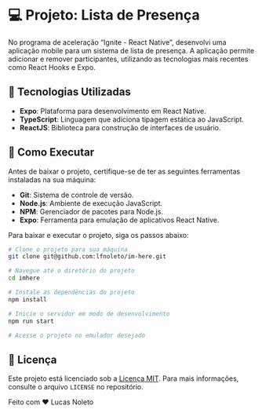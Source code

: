 # 💻 Projeto: Lista de Presença

No programa de aceleração “Ignite - React Native”, desenvolvi uma aplicação mobile para um sistema de lista de presença. A aplicação permite adicionar e remover participantes, utilizando as tecnologias mais recentes como React Hooks e Expo.

## 🚀 Tecnologias Utilizadas

- **Expo**: Plataforma para desenvolvimento em React Native.
- **TypeScript**: Linguagem que adiciona tipagem estática ao JavaScript.
- **ReactJS**: Biblioteca para construção de interfaces de usuário.

## 🚀 Como Executar

Antes de baixar o projeto, certifique-se de ter as seguintes ferramentas instaladas na sua máquina:

- **Git**: Sistema de controle de versão.
- **Node.js**: Ambiente de execução JavaScript.
- **NPM**: Gerenciador de pacotes para Node.js.
- **Expo**: Ferramenta para emulação de aplicativos React Native.

Para baixar e executar o projeto, siga os passos abaixo:

```bash
# Clone o projeto para sua máquina
git clone git@github.com:lfnoleto/im-here.git

# Navegue até o diretório do projeto
cd imhere

# Instale as dependências do projeto
npm install

# Inicie o servidor em modo de desenvolvimento
npm run start

# Acesse o projeto no emulador desejado

```

## 📝 Licença

Este projeto está licenciado sob a [Licença MIT](LICENSE). Para mais informações, consulte o arquivo `LICENSE` no repositório.

Feito com ❤️ Lucas Noleto